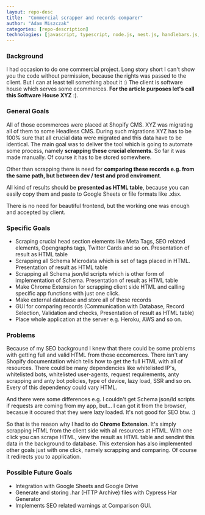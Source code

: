 ```yaml
---
layout: repo-desc
title:  "Commercial scrapper and records comparer"
author: "Adam Miszczak"
categories: [repo-description]
technologies: [javascript, typescript, node.js, nest.js, handlebars.js, mongodb, chrome api]
---
```


### Background

I had occasion to do one commercial project. Long story short I can't show you the code without permission, because the rights was passed to the client. But I can at least tell something about it :) The client is software house which serves some ecommerces. **For the article purposes let's call this Software House XYZ** :). 

### General Goals

All of those ecommerces were placed at Shopify CMS. XYZ was migrating all of them to some Headless CMS. During such migrations XYZ has to be 100% sure that all crucial data were migrated and this data have to be identical. The main goal was to deliver the tool which is going to automate some process, namely **scrapping these crucial elements**. So far it was made manually. Of course it has to be stored somewhere.

Other than scrapping there is need for **comparing these records e.g. from the same path, but between dev / test and prod enviroment**.

All kind of results should be **presented as HTML table**, because you can easily copy them and paste to Google Sheets or file formats like .xlsx.

There is no need for beautiful frontend, but the working one was enough and accepted by client.

### Specific Goals
* Scraping crucial head section elements like Meta Tags, SEO related elements, Opengraphs tags, Twitter Cards and so on. Presentation of result as HTML table 
* Scrapping all Schema Microdata which is set of tags placed in HTML. Presentation of result as HTML table 
* Scrapping all Schema json/ld scripts which is other form of implementation of Schema. Presentation of result as HTML table 
* Make Chrome Extension for scrapping client side HTML and calling specific app functions with just one click.
* Make external database and store all of these records
* GUI for comparing records (Communication with Database, Record Selection, Validation and checks, Presentation of result as HTML table)
* Place whole application at the server e.g. Heroku, AWS and so on.


### Problems
Because of my SEO background I knew that there could be some problems with getting full and valid HTML from those eccomerces. There isn't any Shopify documentation which tells how to get the full HTML with all of resources. There could be many dependencies like whitelisted IP's, whitelisted bots, whitelisted user-agents, request requirements, anty scrapping and anty bot policies, type of device, lazy load, SSR and so on. Every of this dependency could vary HTML.

And there were some differences e.g. I couldn't get Schema json/ld scripts if requests are coming from my app, but... I can got it from the browser, becasue it occured that they were lazy loaded. It's not good for SEO btw. :)

So that is the reason why I had to do **Chrome Extension**. It's simply scrapping HTML from the client side with all resources at HTML. With one click you can scrape HTML, view the result as HTML table and sendint this data in the background to database. This extension has also implemented other goals just with one click, namely scrapping and comparing. Of course it redirects you to application.

### Possible Future Goals
* Integration with Google Sheets and Google Drive
* Generate and storing .har (HTTP Archive) files with Cypress Har Generator
* Implements SEO related warnings at Comparison GUI.

